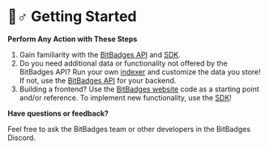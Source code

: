 # 🚴♂ Getting Started

**Perform Any Action with These Steps**

1. Gain familiarity with the [BitBadges API](broken-reference) and [SDK](broken-reference).
2. Do you need additional data or functionality not offered by the BitBadges API? Run your own [indexer](../indexer-api/indexer.md) and customize the data you store! If not, use the [BitBadges API](broken-reference) for your backend.
3. Building a frontend? Use the [BitBadges website](broken-reference) code as a starting point and/or reference. To implement new functionality, use the [SDK](broken-reference)!

**Have questions or feedback?**

Feel free to ask the BitBadges team or other developers in the BitBadges Discord.

